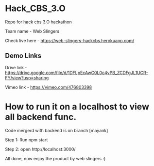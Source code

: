 # Hack_CBS_3.O
Repo for hack cbs 3.O hackathon

Team name - Web Slingers

Check live here - https://web-slingers-hackcbs.herokuapp.com/

## Demo Links

Drive link - https://drive.google.com/file/d/1DFLpEcAwC0L0c4vPB_ZCDFgJL1UCR-FY/view?usp=sharing

Vimeo link - https://vimeo.com/476803398

# How to run it on a localhost to view all backend func.

Code mergerd with backend is on branch [mayank]

Step 1: Run npm start

Step 2: open http://localhost:3000/ 

All done, now enjoy the product by web slingers :)
